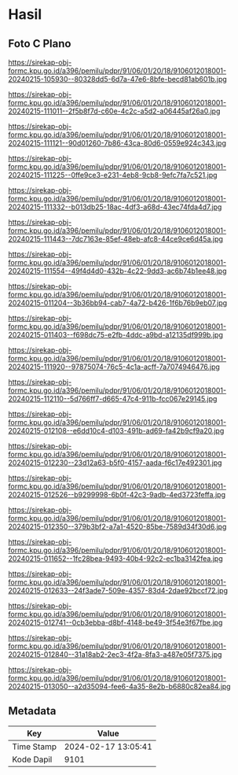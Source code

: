# Hasil

## Foto C Plano

https://sirekap-obj-formc.kpu.go.id/a396/pemilu/pdpr/91/06/01/20/18/9106012018001-20240215-105930--80328dd5-6d7a-47e6-8bfe-becd81ab601b.jpg

https://sirekap-obj-formc.kpu.go.id/a396/pemilu/pdpr/91/06/01/20/18/9106012018001-20240215-111011--2f5b8f7d-c60e-4c2c-a5d2-a06445af26a0.jpg

https://sirekap-obj-formc.kpu.go.id/a396/pemilu/pdpr/91/06/01/20/18/9106012018001-20240215-111121--90d01260-7b86-43ca-80d6-0559e924c343.jpg

https://sirekap-obj-formc.kpu.go.id/a396/pemilu/pdpr/91/06/01/20/18/9106012018001-20240215-111225--0ffe9ce3-e231-4eb8-9cb8-9efc7fa7c521.jpg

https://sirekap-obj-formc.kpu.go.id/a396/pemilu/pdpr/91/06/01/20/18/9106012018001-20240215-111332--b013db25-18ac-4df3-a68d-43ec74fda4d7.jpg

https://sirekap-obj-formc.kpu.go.id/a396/pemilu/pdpr/91/06/01/20/18/9106012018001-20240215-111443--7dc7163e-85ef-48eb-afc8-44ce9ce6d45a.jpg

https://sirekap-obj-formc.kpu.go.id/a396/pemilu/pdpr/91/06/01/20/18/9106012018001-20240215-111554--49f4d4d0-432b-4c22-9dd3-ac6b74b1ee48.jpg

https://sirekap-obj-formc.kpu.go.id/a396/pemilu/pdpr/91/06/01/20/18/9106012018001-20240215-011204--3b36bb94-cab7-4a72-b426-1f6b76b9eb07.jpg

https://sirekap-obj-formc.kpu.go.id/a396/pemilu/pdpr/91/06/01/20/18/9106012018001-20240215-011403--f698dc75-e2fb-4ddc-a9bd-a12135df999b.jpg

https://sirekap-obj-formc.kpu.go.id/a396/pemilu/pdpr/91/06/01/20/18/9106012018001-20240215-111920--97875074-76c5-4c1a-acff-7a7074946476.jpg

https://sirekap-obj-formc.kpu.go.id/a396/pemilu/pdpr/91/06/01/20/18/9106012018001-20240215-112110--5d766ff7-d665-47c4-911b-fcc067e29145.jpg

https://sirekap-obj-formc.kpu.go.id/a396/pemilu/pdpr/91/06/01/20/18/9106012018001-20240215-012108--e6dd10c4-d103-491b-ad69-fa42b9cf9a20.jpg

https://sirekap-obj-formc.kpu.go.id/a396/pemilu/pdpr/91/06/01/20/18/9106012018001-20240215-012230--23d12a63-b5f0-4157-aada-f6c17e492301.jpg

https://sirekap-obj-formc.kpu.go.id/a396/pemilu/pdpr/91/06/01/20/18/9106012018001-20240215-012526--b9299998-6b0f-42c3-9adb-4ed3723feffa.jpg

https://sirekap-obj-formc.kpu.go.id/a396/pemilu/pdpr/91/06/01/20/18/9106012018001-20240215-012350--379b3bf2-a7a1-4520-85be-7589d34f30d6.jpg

https://sirekap-obj-formc.kpu.go.id/a396/pemilu/pdpr/91/06/01/20/18/9106012018001-20240215-011652--1fc28bea-9493-40b4-92c2-ec1ba3142fea.jpg

https://sirekap-obj-formc.kpu.go.id/a396/pemilu/pdpr/91/06/01/20/18/9106012018001-20240215-012633--24f3ade7-509e-4357-83d4-2dae92bccf72.jpg

https://sirekap-obj-formc.kpu.go.id/a396/pemilu/pdpr/91/06/01/20/18/9106012018001-20240215-012741--0cb3ebba-d8bf-4148-be49-3f54e3f67fbe.jpg

https://sirekap-obj-formc.kpu.go.id/a396/pemilu/pdpr/91/06/01/20/18/9106012018001-20240215-012840--31a18ab2-2ec3-4f2a-8fa3-a487e05f7375.jpg

https://sirekap-obj-formc.kpu.go.id/a396/pemilu/pdpr/91/06/01/20/18/9106012018001-20240215-013050--a2d35094-fee6-4a35-8e2b-b6880c82ea84.jpg


## Metadata

| Key        | Value               |
| ---------- | ------------------- |
| Time Stamp | 2024-02-17 13:05:41 |
| Kode Dapil | 9101                |



